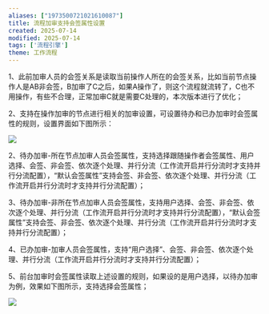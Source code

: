 ```yaml
---
aliases: ["1973500721021610087"]
title: 流程加审支持会签属性设置
created: 2025-07-14
modified: 2025-07-14
tags: ['流程引擎']
theme: 工作流程
---
```


1、此前加审人员的会签关系是读取当前操作人所在的会签关系，比如当前节点操作人是AB非会签，B加审了C之后，如果A操作了，则这个流程就流转了，C也不用操作，有些不合理，正常加审C就是需要C处理的，本次版本进行了优化；

2、支持在操作加审的节点进行相关的加审设置，可设置待办和已办加审时会签属性的规则，设置界面如下图所示：

![](a0419e5f4a33d8487d789a54f54781b6.jpg)

2、待办加审-所在节点加审人员会签属性，支持选择跟随操作者会签属性、用户选择、会签、非会签、依次逐个处理、并行分流（工作流开启并行分流时才支持并行分流配置），“默认会签属性”支持会签、非会签、依次逐个处理、并行分流（工作流开启并行分流时才支持并行分流配置）；

3、待办加审-非所在节点加审人员会签属性，支持用户选择、会签、非会签、依次逐个处理、并行分流（工作流开启并行分流时才支持并行分流配置），“默认会签属性”支持会签、非会签、依次逐个处理、并行分流（工作流开启并行分流时才支持并行分流配置）；

4、已办加审-加审人员会签属性，支持“用户选择”、会签、非会签、依次逐个处理、并行分流（工作流开启并行分流时才支持并行分流配置）；

5、前台加审时会签属性读取上述设置的规则，如果设的是用户选择，以待办加审为例，效果如下图所示，支持选择会签属性；

![](2314e31bf11e51d91229b309fd3ea9ff.jpg)
